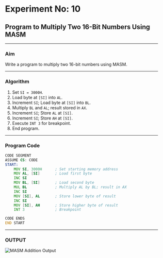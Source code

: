 # Experiment No: 10
## Program to Multiply Two 16-Bit Numbers Using MASM

---

### **Aim**
Write a program to multiply two 16-bit numbers using MASM.

---

### **Algorithm**
1. Set `SI = 3000H`.
2. Load byte at `[SI]` into `AL`.
3. Increment `SI`; Load byte at `[SI]` into `BL`.
4. Multiply `BL` and `AL`; result stored in `AX`.
5. Increment `SI`; Store `AL` at `[SI]`.
6. Increment `SI`; Store `AH` at `[SI]`.
7. Execute `INT 3` for breakpoint.
8. End program.

---

### **Program Code**

```asm
CODE SEGMENT
ASSUME CS: CODE
START:
    MOV SI, 3000H      ; Set starting memory address
    MOV AL, [SI]       ; Load first byte
    INC SI
    MOV BL, [SI]       ; Load second byte
    MUL BL             ; Multiply AL by BL; result in AX
    INC SI
    MOV [SI], AL       ; Store lower byte of result
    INC SI
    MOV [SI], AH       ; Store higher byte of result
    INT 3              ; Breakpoint

CODE ENDS
END START
```
---

### OUTPUT

![MASM Addition Output]()
